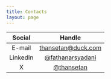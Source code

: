 ```yaml
---
title: Contacts
layout: page
---
```

| **Social** |                          **Handle**                         |
|:----------:|:-----------------------------------------------------------:|
| E-mail     | [thansetan@duck.com](mailto:thansetan@duck.com)             |
| LinkedIn   | [@fathanarsyadani](https://linkedin.com/in/fathanarsyadani) |
| X          | [@thansetan](https://x.com/thansetan)                       |